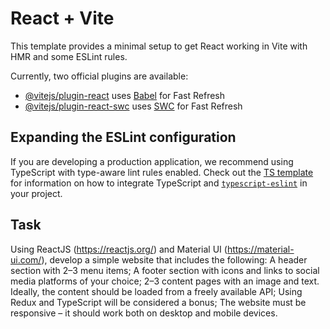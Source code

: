 # React + Vite

This template provides a minimal setup to get React working in Vite with HMR and some ESLint rules.

Currently, two official plugins are available:

- [@vitejs/plugin-react](https://github.com/vitejs/vite-plugin-react/blob/main/packages/plugin-react) uses [Babel](https://babeljs.io/) for Fast Refresh
- [@vitejs/plugin-react-swc](https://github.com/vitejs/vite-plugin-react/blob/main/packages/plugin-react-swc) uses [SWC](https://swc.rs/) for Fast Refresh

## Expanding the ESLint configuration

If you are developing a production application, we recommend using TypeScript with type-aware lint rules enabled. Check out the [TS template](https://github.com/vitejs/vite/tree/main/packages/create-vite/template-react-ts) for information on how to integrate TypeScript and [`typescript-eslint`](https://typescript-eslint.io) in your project.

## Task

Using ReactJS (https://reactjs.org/) and Material UI (https://material-ui.com/), develop a simple website that includes the following:
A header section with 2–3 menu items;
A footer section with icons and links to social media platforms of your choice;
2–3 content pages with an image and text. Ideally, the content should be loaded from a freely available API;
Using Redux and TypeScript will be considered a bonus;
The website must be responsive – it should work both on desktop and mobile devices.
